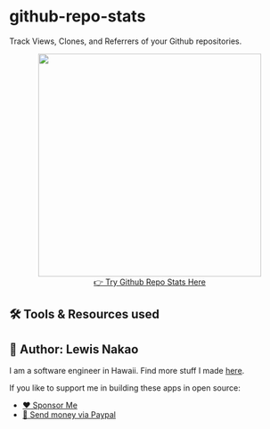 # github-repo-stats
Track Views, Clones, and Referrers of your Github repositories.

<p align="center">
  <img src="https://lewdev.github.io/apps/github-repo-stats/assets/main.png" width="400"/><br/>
  <a href="https://lewdev.github.io/apps/github-repo-stats">👉 Try Github Repo Stats Here</a><br/>
</p>


## 🛠️ Tools & Resources used

## 👤 Author: Lewis Nakao
I am a software engineer in Hawaii. Find more stuff I made [here](https://lewdev.github.io).

If you like to support me in building these apps in open source:

* [❤️ Sponsor Me](https://github.com/sponsors/lewdev)
* [💸 Send money via Paypal](https://paypal.me/lewisnakao)
